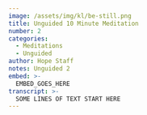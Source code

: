 ```yaml
---
image: /assets/img/kl/be-still.png
title: Unguided 10 Minute Meditation
number: 2
categories:
  - Meditations
  - Unguided
author: Hope Staff
notes: Unguided 2
embed: >-
  EMBED_GOES_HERE
transcript: >-
  SOME LINES OF TEXT START HERE
---
```



